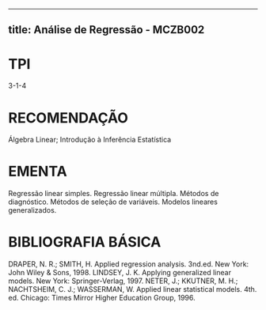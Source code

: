 
---
title: Análise de Regressão - MCZB002 
---

# TPI

3-1-4

# RECOMENDAÇÃO

Álgebra Linear; Introdução à Inferência Estatística

# EMENTA

Regressão linear simples. Regressão linear múltipla. Métodos de diagnóstico. Métodos de seleção de variáveis. Modelos lineares generalizados.

# BIBLIOGRAFIA BÁSICA

DRAPER, N. R.; SMITH, H. Applied regression analysis. 3nd.ed. New York: John Wiley & Sons, 1998.
LINDSEY, J. K. Applying generalized linear models. New York: Springer-Verlag, 1997.
NETER, J.; KKUTNER, M. H.; NACHTSHEIM, C. J.; WASSERMAN, W. Applied linear statistical models. 4th. ed. Chicago: Times Mirror Higher Education Group, 1996.
        
